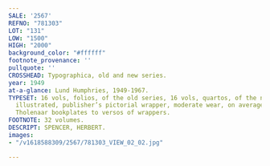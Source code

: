 ```yaml
---
SALE: '2567'
REFNO: "781303"
LOT: "131"
LOW: "1500"
HIGH: "2000"
background_color: "#ffffff"
footnote_provenance: ''
pullquote: ''
CROSSHEAD: Typographica, old and new series.
year: 1949
at-a-glance: Lund Humphries, 1949-1967.
TYPESET: 16 vols, folios, of the old series, 16 vols, quartos, of the new series,
  illustrated, publisher’s pictorial wrapper, moderate wear, on average very good.
  Tholenaar bookplates to versos of wrappers.
FOOTNOTE: 32 volumes.
DESCRIPT: SPENCER, HERBERT.
images:
- "/v1618588309/2567/781303_VIEW_02_02.jpg"

---
```

